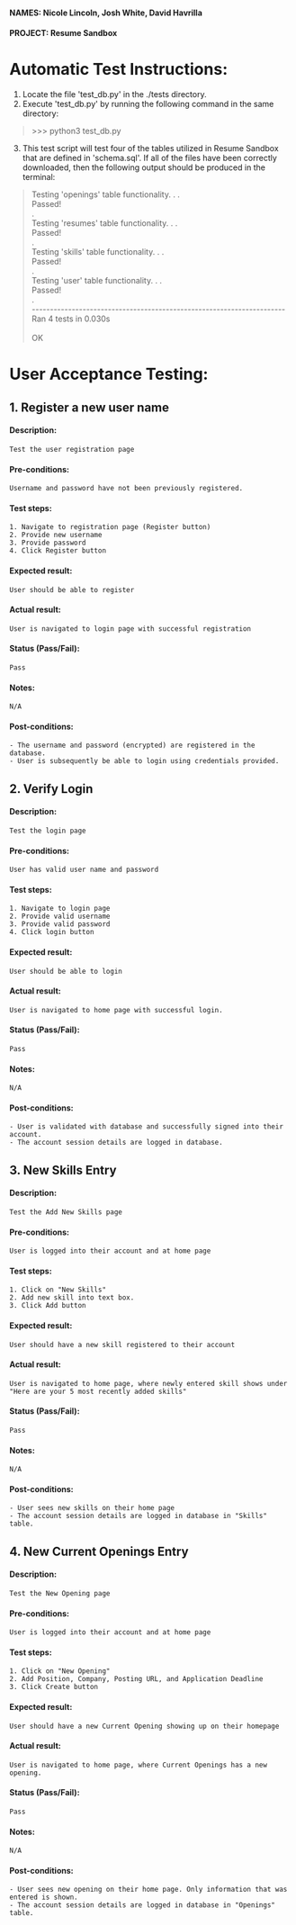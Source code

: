 #### NAMES: Nicole Lincoln, Josh White, David Havrilla
#### PROJECT: Resume Sandbox

# Automatic Test Instructions:
1. Locate the file 'test_db.py' in the ./tests directory.
2. Execute 'test_db.py' by running the following command in the same directory:

> \>\>\> python3 test_db.py

3. This test script will test four of the tables utilized in Resume Sandbox that
   are defined in 'schema.sql'. If all of the files have been correctly
   downloaded, then the following output should be produced in the terminal:

> Testing 'openings' table functionality. . .<br>
> Passed!<br>
> .<br>
> Testing 'resumes' table functionality. . .<br>
> Passed!<br>
> .<br>
> Testing 'skills' table functionality. . .<br>
> Passed!<br>
> .<br>
> Testing 'user' table functionality. . .<br>
> Passed!<br>
> .<br>
> ----------------------------------------------------------------------<br>
> Ran 4 tests in 0.030s<br>
><br>
> OK<br>

# User Acceptance Testing:
## 1. Register a new user name

#### Description:
    Test the user registration page

#### Pre-conditions:
    Username and password have not been previously registered.

#### Test steps:
    1. Navigate to registration page (Register button)
    2. Provide new username
    3. Provide password
    4. Click Register button

#### Expected result:
    User should be able to register

#### Actual result:
    User is navigated to login page with successful registration

#### Status (Pass/Fail):
    Pass

#### Notes:
    N/A

#### Post-conditions:
    - The username and password (encrypted) are registered in the database.
    - User is subsequently be able to login using credentials provided.


## 2. Verify Login

#### Description:
    Test the login page

#### Pre-conditions:
    User has valid user name and password

#### Test steps:
    1. Navigate to login page
    2. Provide valid username
    3. Provide valid password
    4. Click login button

#### Expected result:
    User should be able to login

#### Actual result:
    User is navigated to home page with successful login.

#### Status (Pass/Fail):
    Pass

#### Notes:
    N/A

#### Post-conditions:
    - User is validated with database and successfully signed into their account.
    - The account session details are logged in database.


## 3.  New Skills Entry

#### Description:
    Test the Add New Skills page

#### Pre-conditions:
    User is logged into their account and at home page

#### Test steps:
    1. Click on "New Skills"
    2. Add new skill into text box.   
    3. Click Add button

#### Expected result:
    User should have a new skill registered to their account

#### Actual result:
    User is navigated to home page, where newly entered skill shows under "Here are your 5 most recently added skills"

#### Status (Pass/Fail):
    Pass

#### Notes:
    N/A

#### Post-conditions:
    - User sees new skills on their home page
    - The account session details are logged in database in "Skills" table.


## 4.  New Current Openings Entry

#### Description:
    Test the New Opening page

#### Pre-conditions:
    User is logged into their account and at home page

#### Test steps:
    1. Click on "New Opening"
    2. Add Position, Company, Posting URL, and Application Deadline   
    3. Click Create button

#### Expected result:
    User should have a new Current Opening showing up on their homepage

#### Actual result:
    User is navigated to home page, where Current Openings has a new opening.

#### Status (Pass/Fail):
    Pass

#### Notes:
    N/A

#### Post-conditions:
    - User sees new opening on their home page. Only information that was entered is shown.
    - The account session details are logged in database in "Openings" table.
